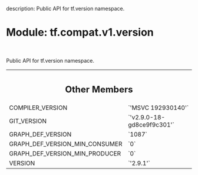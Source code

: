 description: Public API for tf.version namespace.

<div itemscope itemtype="http://developers.google.com/ReferenceObject">
<meta itemprop="name" content="tf.compat.v1.version" />
<meta itemprop="path" content="Stable" />
<meta itemprop="property" content="COMPILER_VERSION"/>
<meta itemprop="property" content="GIT_VERSION"/>
<meta itemprop="property" content="GRAPH_DEF_VERSION"/>
<meta itemprop="property" content="GRAPH_DEF_VERSION_MIN_CONSUMER"/>
<meta itemprop="property" content="GRAPH_DEF_VERSION_MIN_PRODUCER"/>
<meta itemprop="property" content="VERSION"/>
</div>

# Module: tf.compat.v1.version

<!-- Insert buttons and diff -->

<table class="tfo-notebook-buttons tfo-api nocontent" align="left">

</table>



Public API for tf.version namespace.





<!-- Tabular view -->
 <table class="responsive fixed orange">
<colgroup><col width="214px"><col></colgroup>
<tr><th colspan="2"><h2 class="add-link">Other Members</h2></th></tr>

<tr>
<td>
COMPILER_VERSION<a id="COMPILER_VERSION"></a>
</td>
<td>
`'MSVC 192930140'`
</td>
</tr><tr>
<td>
GIT_VERSION<a id="GIT_VERSION"></a>
</td>
<td>
`'v2.9.0-18-gd8ce9f9c301'`
</td>
</tr><tr>
<td>
GRAPH_DEF_VERSION<a id="GRAPH_DEF_VERSION"></a>
</td>
<td>
`1087`
</td>
</tr><tr>
<td>
GRAPH_DEF_VERSION_MIN_CONSUMER<a id="GRAPH_DEF_VERSION_MIN_CONSUMER"></a>
</td>
<td>
`0`
</td>
</tr><tr>
<td>
GRAPH_DEF_VERSION_MIN_PRODUCER<a id="GRAPH_DEF_VERSION_MIN_PRODUCER"></a>
</td>
<td>
`0`
</td>
</tr><tr>
<td>
VERSION<a id="VERSION"></a>
</td>
<td>
`'2.9.1'`
</td>
</tr>
</table>

